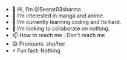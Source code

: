 - 👋 Hi, I’m @Seerat03sharma
- 👀 I’m interested in manga and anime.
- 🌱 I’m currently learning coding and its hard.
- 💞️ I’m looking to collaborate on nothing.
- 📫 How to reach me . Don't reach me
- 😄 Pronouns: she/her
- ⚡ Fun fact: Nothing

<!---
Seerat03sharma/Seerat03sharma is a ✨ special ✨ repository because its `README.md` (this file) appears on your GitHub profile.
You can click the Preview link to take a look at your changes.
--->
